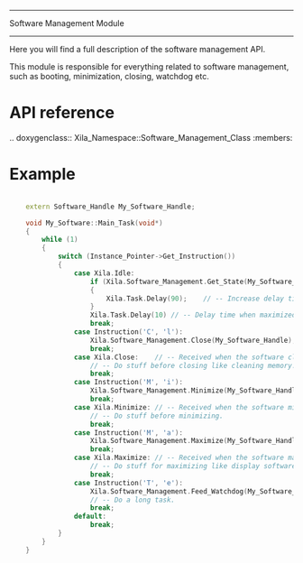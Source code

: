 **************************
Software Management Module
**************************

Here you will find a full description of the software management API.

This module is responsible for everything related to software management, such as booting, minimization, closing, watchdog etc.

API reference
=============

.. doxygenclass::   Xila_Namespace::Software_Management_Class
    :members:

Example
=======

```cpp
    
    extern Software_Handle My_Software_Handle;

    void My_Software::Main_Task(void*)
    {
        while (1)
        {
            switch (Instance_Pointer->Get_Instruction())
            {
                case Xila.Idle:
                    if (Xila.Software_Management.Get_State(My_Software_Handle) == Xila.Minimized)
                    {
                        Xila.Task.Delay(90);    // -- Increase delay time when minimized (90 + 10 ms).
                    }
                    Xila.Task.Delay(10) // -- Delay time when maximized (10 ms);
                    break;
                case Instruction('C', 'l'):
                    Xila.Software_Management.Close(My_Software_Handle);   // -- Ask Xila to close this software.
                    break;
                case Xila.Close:    // -- Received when the software closing was ordered by Xila, allow software to delete dynamic allocated object.
                    // -- Do stuff before closing like cleaning memory.
                    break;
                case Instruction('M', 'i'):
                    Xila.Software_Management.Minimize(My_Software_Handle);  // -- Ask Xila to minimize software.
                    break;
                case Xila.Minimize: // -- Received when the software minimizing was ordered by Xila.
                    // -- Do stuff before minimizing.
                    break;  
                case Instruction('M', 'a'):
                    Xila.Software_Management.Maximize(My_Software_Handle);  // -- Ask Xila to maximize software.
                    break;
                case Xila.Maximize: // -- Received when the software maximizing was ordered by Xila.
                    // -- Do stuff for maximizing like display software page.
                    break;
                case Instruction('T', 'e'):
                    Xila.Software_Management.Feed_Watchdog(My_Software_Handle); // -- Reset watchdog before a long task.
                    // -- Do a long task.
                    break;
                default:
                    break;
            }
        }
    }